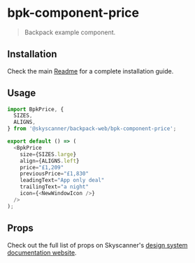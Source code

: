 # bpk-component-price

> Backpack example component.

## Installation

Check the main [Readme](https://github.com/skyscanner/backpack#usage) for a complete installation guide.

## Usage

```js
import BpkPrice, {
  SIZES,
  ALIGNS,
} from '@skyscanner/backpack-web/bpk-component-price';

export default () => (
  <BpkPrice
    size={SIZES.large}
    align={ALIGNS.left}
    price="£1,209"
    previousPrice="£1,830"
    leadingText="App only deal"
    trailingText="a night"
    icon={<NewWindowIcon />}
  />
);
```

## Props

Check out the full list of props on Skyscanner's [design system documentation website](https://www.skyscanner.design/latest/components/price/web-5agxi50w#section-props-ea).

